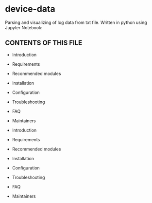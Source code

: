 # device-data

Parsing and visualizing of log data from txt file. Written in python using Jupyter Notebook:

CONTENTS OF THIS FILE
---------------------
   
 * Introduction
 * Requirements
 * Recommended modules
 * Installation
 * Configuration
 * Troubleshooting
 * FAQ
 * Maintainers
 
   
 * Introduction
 
 
 * Requirements
 * Recommended modules
 * Installation
 * Configuration
 * Troubleshooting
 * FAQ
 * Maintainers
